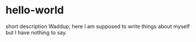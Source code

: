 # hello-world
short description 
Waddup, here I am supposed to write things about myself but I have nothing to say.

